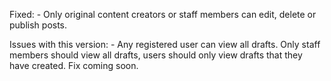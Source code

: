 Fixed:
    - Only original content creators or staff members can edit, delete or publish posts.

Issues with this version:
    - Any registered user can view all drafts. Only staff members should view all drafts,
      users should only view drafts that they have created. Fix coming soon.
